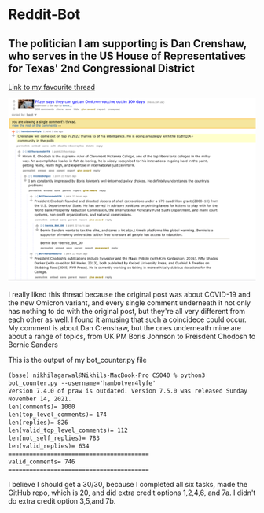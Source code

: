 # Reddit-Bot

## The politician I am supporting is Dan Crenshaw, who serves in the US House of Representatives for Texas' 2nd Congressional District

[Link to my favourite thread](https://old.reddit.com/r/BotTown2/comments/r3ux4w/pfizer_says_they_can_get_an_omicron_vaccine_out/hmd3434/)

![Screenshot of the Thread](https://github.com/nikhilagarwal1111/Reddit-Bot/blob/main/Favourite%20Thread.png)

I really liked this thread because the original post was about COVID-19 and the new Omicron variant, and every single comment underneath it not only has nothing to do with the original post, but they're all very different from each other as well. I found it amusing that such a coincidece could occur. My comment is about Dan Crenshaw, but the ones underneath mine are about a range of topics, from UK PM Boris Johnson to Preisdent Chodosh to Bernie Sanders

This is the output of my bot_counter.py file

```
(base) nikhilagarwal@Nikhils-MacBook-Pro CS040 % python3 bot_counter.py --username='hambotver4lyfe'
Version 7.4.0 of praw is outdated. Version 7.5.0 was released Sunday November 14, 2021.
len(comments)= 1000
len(top_level_comments)= 174
len(replies)= 826
len(valid_top_level_comments)= 112
len(not_self_replies)= 783
len(valid_replies)= 634
========================================
valid_comments= 746
========================================
```

I believe I should get a 30/30, because I completed all six tasks, made the GitHub repo, which is 20, and did extra credit options 1,2,4,6, and 7a. I didn't do extra credit option 3,5,and 7b. 

